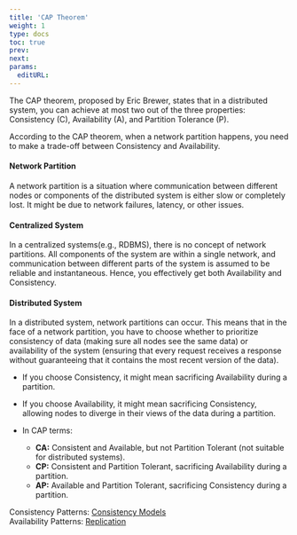 ```yaml
---
title: 'CAP Theorem'
weight: 1
type: docs
toc: true
prev: 
next: 
params:
  editURL:
---
```


The CAP theorem, proposed by Eric Brewer, states that in a distributed system, you can achieve at most two out of the three properties: Consistency (C), Availability (A), and Partition Tolerance (P).

According to the CAP theorem, when a network partition happens, you need to make a trade-off between Consistency and Availability.

#### Network Partition

A network partition is a situation where communication between different nodes or components of the distributed system is either slow or completely lost. It might be due to network failures, latency, or other issues.

#### Centralized System 

In a centralized systems(e.g., RDBMS), there is no concept of network partitions. All components of the system are within a single network, and communication between different parts of the system is assumed to be reliable and instantaneous. Hence, you effectively get both Availability and Consistency. 

#### Distributed System

In a distributed system, network partitions can occur. This means that in the face of a network partition, you have to choose whether to prioritize consistency of data (making sure all nodes see the same data) or availability of the system (ensuring that every request receives a response without guaranteeing that it contains the most recent version of the data).

 - If you choose Consistency, it might mean sacrificing Availability during a partition.
 - If you choose Availability, it might mean sacrificing Consistency, allowing nodes to diverge in their views of the data during a partition.

 - In CAP terms:
    - **CA:** Consistent and Available, but not Partition Tolerant (not suitable for distributed systems).
    - **CP:** Consistent and Partition Tolerant, sacrificing Availability during a partition.
    - **AP:** Available and Partition Tolerant, sacrificing Consistency during a partition.

Consistency Patterns: [Consistency Models](/dev-docs/system-design/database/replication/consistency-models/)  
Availability Patterns: [Replication](/dev-docs/system-design/database/replication/)